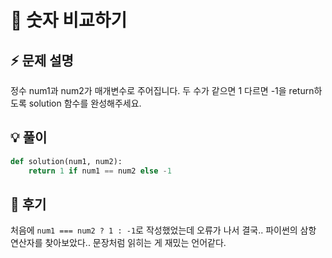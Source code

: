 # 🧭 숫자 비교하기

## ⚡ 문제 설명

정수 num1과 num2가 매개변수로 주어집니다. 두 수가 같으면 1 다르면 -1을 return하도록 solution 함수를 완성해주세요.

## 💡 풀이

```python
def solution(num1, num2):
    return 1 if num1 == num2 else -1
```

## 🔎 후기

처음에 `num1 === num2 ? 1 : -1`로 작성했었는데 오류가 나서 결국.. 파이썬의 삼항 연산자를 찾아보았다.. 문장처럼 읽히는 게 재밌는 언어같다.